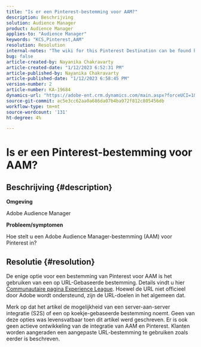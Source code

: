 ```yaml
---
title: "Is er een Pinterest-bestemming voor AAM?"
description: Beschrijving
solution: Audience Manager
product: Audience Manager
applies-to: "Audience Manager"
keywords: "KCS,Pinterest,AAM"
resolution: Resolution
internal-notes: "The wiki for this Pinterest Destination can be found here: https://wiki.corp.adobe.com/display/MCPI/Pinterest+-+AAM+Destination+-+IN+DEVELOPMENT"
bug: false
article-created-by: Nayanika Chakravarty
article-created-date: "1/12/2023 6:52:31 PM"
article-published-by: Nayanika Chakravarty
article-published-date: "1/12/2023 6:58:45 PM"
version-number: 2
article-number: KA-19684
dynamics-url: "https://adobe-ent.crm.dynamics.com/main.aspx?forceUCI=1&pagetype=entityrecord&etn=knowledgearticle&id=44979c3e-aa92-ed11-aad1-6045bd006c82"
source-git-commit: ac5e3cc62aa0a686da07b4ba972f812c805456db
workflow-type: tm+mt
source-wordcount: '131'
ht-degree: 4%

---
```


# Is er een Pinterest-bestemming voor AAM?

## Beschrijving {#description}


<b>Omgeving</b>

Adobe Audience Manager

<b>Probleem/symptomen</b>

Hoe stelt u een Adobe Audience Manager-bestemming (AAM) voor Pinterest in?


## Resolutie {#resolution}


De enige optie voor een bestemming van Pinterest voor AAM is het gebruiken van een op URL-Gebaseerde bestemming. Details vindt u hier [Communautaire pagina Experience League](https://experienceleaguecommunities.adobe.com/t5/adobe-audience-manager-questions/pinterest-destination/td-p/434687). Hoewel de URL niet officieel door Adobe wordt ondersteund, zijn de URL-doelen in het algemeen dat.

Merk op dat het artikel de mogelijkheid van een server-aan-server integratie (S2S) of een op koekje-gebaseerde bestemming noemt. Geen van deze opties was levensvatbaar toen dit artikel werd geschreven. Er is ook geen actieve ontwikkeling van de integratie van AAM en Pinterest. Klanten worden aangeraden een aangepaste URL-bestemming te gebruiken zoals eerder is beschreven.
